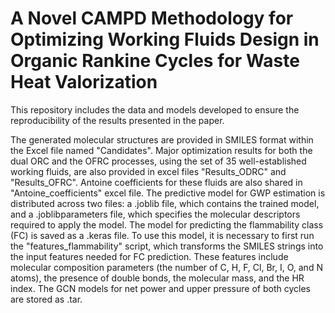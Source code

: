 # A Novel CAMPD Methodology for Optimizing Working Fluids Design in Organic Rankine Cycles for Waste Heat Valorization

This repository includes the data and models developed to ensure the reproducibility of the results presented in the paper.

The generated molecular structures are provided in SMILES format within the Excel file named "Candidates". Major optimization results for both the dual ORC and the OFRC processes, using the set of 35 well-established working fluids, are also provided in excel files "Results_ODRC" and "Results_OFRC". Antoine coefficients for these fluids are also shared in "Antoine_coefficients" excel file.
The predictive model for GWP estimation is distributed across two files: a .joblib file, which contains the trained model, and a .joblibparameters file, which specifies the molecular descriptors required to apply the model.
The model for predicting the flammability class (FC) is saved as a .keras file. To use this model, it is necessary to first run the "features_flammability" script, which transforms the SMILES strings into the input features needed for FC prediction. These features include molecular composition parameters (the number of C, H, F, Cl, Br, I, O, and N atoms), the presence of double bonds, the molecular mass, and the HR index.
The GCN models for net power and upper pressure of both cycles are stored as .tar.

